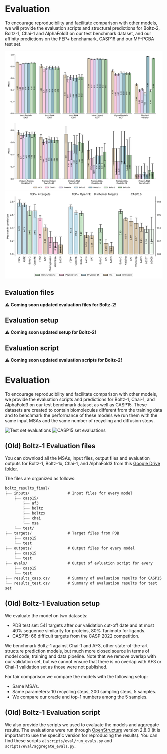 # Evaluation

To encourage reproducibility and facilitate comparison with other models, we will provide the evaluation scripts and structural predictions for Boltz-2, Boltz-1, Chai-1 and AlphaFold3 on our test benchmark dataset, and our affinity predictions on the FEP+ benchamark, CASP16 and our MF-PCBA test set.

![Test set evaluations](plot_test_boltz2.png)
![Affinity test sets evaluations](pearson_plot.png)


## Evaluation files
⚠️ **Coming soon updated evaluation files for Boltz-2!**


## Evaluation setup
⚠️ **Coming soon updated setup for Boltz-2!**


## Evaluation script
⚠️ **Coming soon updated evaluation scripts for Boltz-2!**

# Evaluation

To encourage reproducibility and facilitate comparison with other models, we provide the evaluation scripts and predictions for Boltz-1, Chai-1, and AlphaFold3 on our test benchmark dataset as well as CASP15. These datasets are created to contain biomolecules different from the training data and to benchmark the performance of these models we run them with the same input MSAs and the same number of recycling and diffusion steps.

![Test set evaluations](../docs/plot_test.png)
![CASP15 set evaluations](../docs/plot_casp.png)


## (Old) Boltz-1 Evaluation files

You can download all the MSAs, input files, output files and evaluation outputs for Boltz-1, Boltz-1x, Chai-1, and AlphaFold3 from this [Google Drive folder](https://drive.google.com/file/d/1JvHlYUMINOaqPTunI9wBYrfYniKgVmxf/view?usp=sharing). 

The files are organized as follows:

```
boltz_results_final/
├── inputs/                 # Input files for every model
    ├── casp15/
        ├── af3
        ├── boltz
        ├── boltzx
        ├── chai
        └── msa
    └── test/
├── targets/                # Target files from PDB
    ├── casp15
    └── test
├── outputs/                # Output files for every model
    ├── casp15
    └── test
├── evals/                  # Output of evluation script for every
    ├── casp15
    └── test
├── results_casp.csv        # Summary of evaluation results for CASP15
└── results_test.csv        # Summary of evaluation results for test set
```

## (Old) Boltz-1 Evaluation setup

We evaluate the model on two datasets:
 - PDB test set: 541 targets after our validation cut-off date and at most 40% sequence similarity for proteins, 80% Tanimoto for ligands.
 - CASP15: 66 difficult targets from the CASP 2022 competition. 

We benchmark Boltz-1 against Chai-1 and AF3, other state-of-the-art structure prediction models, but much more closed source in terms of model code, training and data pipeline. Note that we remove overlap with our validation set, but we cannot ensure that there is no overlap with AF3 or Chai-1 validation set as those were not published. 

For fair comparison we compare the models with the following setup:
 - Same MSA’s.
 - Same parameters: 10 recycling steps, 200 sampling steps, 5 samples.
 - We compare our oracle and top-1 numbers among the 5 samples.


## (Old) Boltz-1 Evaluation script

We also provide the scripts we used to evaluate the models and aggregate results. The evaluations were run through [OpenStructure](https://openstructure.org/docs/2.9.0/) version 2.8.0 (it is important to use the specific version for reproducing the results). You can find these scripts at `scripts/eval/run_evals.py` and `scripts/eval/aggregate_evals.py`.
